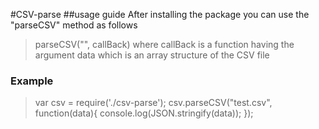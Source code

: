 #CSV-parse
##usage guide
After installing the package you can use the "parseCSV" method as follows

> parseCSV("<CSV file name>", callBack)
> where callBack is a function having the argument data which is an array structure of the CSV file

### Example
> var csv = require('./csv-parse');
> csv.parseCSV("test.csv", function(data){
>   console.log(JSON.stringify(data));
> });